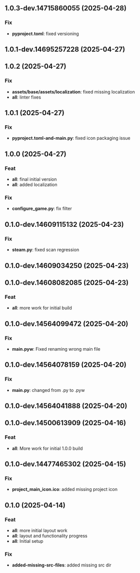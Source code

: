 ## 1.0.3-dev.14715860055 (2025-04-28)

### Fix

- **pyproject.toml**: fixed versioning

## 1.0.1-dev.14695257228 (2025-04-27)

## 1.0.2 (2025-04-27)

### Fix
- **assets/base/assets/localization**: fixed missing localization
- **all**: linter fixes

## 1.0.1 (2025-04-27)

### Fix
- **pyproject.toml-and-main.py**: fixed icon packaging issue

## 1.0.0 (2025-04-27)

### Feat
- **all**: final initial version
- **all**: added localization

### Fix
- **configure_game.py**: fix filter

## 0.1.0-dev.14609115132 (2025-04-23)

### Fix
- **steam.py**: fixed scan regression

## 0.1.0-dev.14609034250 (2025-04-23)

## 0.1.0-dev.14608082085 (2025-04-23)

### Feat
- **all**: more work for initial build

## 0.1.0-dev.14564099472 (2025-04-20)

### Fix
- **main.pyw**: Fixed renaming wrong main file

## 0.1.0-dev.14564078159 (2025-04-20)

### Fix
- **main.py**: changed from .py to .pyw

## 0.1.0-dev.14564041888 (2025-04-20)

## 0.1.0-dev.14500613909 (2025-04-16)

### Feat
- **all**: More work for initial 1.0.0 build

## 0.1.0-dev.14477465302 (2025-04-15)

### Fix
- **project_main_icon.ico**: added missing project icon

## 0.1.0 (2025-04-14)

### Feat
- **all**: more initial layout work
- **all**: layout and functionality progress
- **all**: Initial setup

### Fix
- **added-missing-src-files**: added missing src dir
